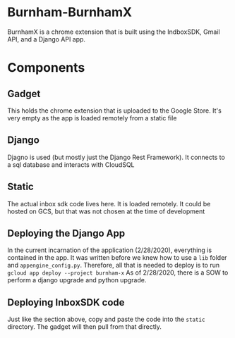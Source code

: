# Burnham-BurnhamX

BurnhamX is a chrome extension that is built using the IndboxSDK, Gmail API, and a Django API app.

# Components

## Gadget
This holds the chrome extension that is uploaded to the Google Store. It's very empty as the app is loaded remotely from a static file

## Django
Djagno is used (but mostly just the Django Rest Framework). It connects to a sql database and interacts with CloudSQL

## Static
The actual inbox sdk code lives here. It is loaded remotely. It could be hosted on GCS, but that was not chosen at the time of development

## Deploying the Django App
In the current incarnation of the application (2/28/2020), everything is contained in the app. It was written before we knew how to use a `lib` folder and `appengine_config.py`.
Therefore, all that is needed to deploy is to run `gcloud app deploy --project burnham-x`
As of 2/28/2020, there is a SOW to perform a django upgrade and python upgrade. 

## Deploying InboxSDK code
Just like the section above, copy and paste the code into the `static` directory. The gadget will then pull from that directly.
